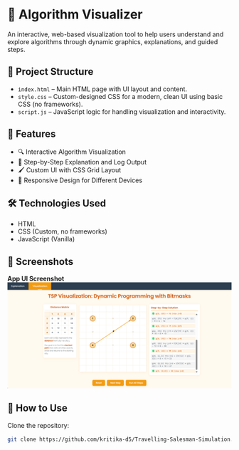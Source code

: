 # 🚀 Algorithm Visualizer

An interactive, web-based visualization tool to help users understand and explore algorithms through dynamic graphics, explanations, and guided steps.

## 📁 Project Structure

- `index.html` – Main HTML page with UI layout and content.
- `style.css` – Custom-designed CSS for a modern, clean UI using basic CSS (no frameworks).
- `script.js` – JavaScript logic for handling visualization and interactivity.

## 🎯 Features

- 🔍 Interactive Algorithm Visualization
- 🧠 Step-by-Step Explanation and Log Output
- 🖌️ Custom UI with CSS Grid Layout
- 📱 Responsive Design for Different Devices

## 🛠️ Technologies Used

- HTML  
- CSS (Custom, no frameworks)  
- JavaScript (Vanilla)

## 📸 Screenshots

**App UI Screenshot**  
<img src="screenshots/ui-preview.png" alt="App UI Screenshot" width="600"/>

## 🧪 How to Use

Clone the repository:

```bash
git clone https://github.com/kritika-d5/Travelling-Salesman-Simulation.git
